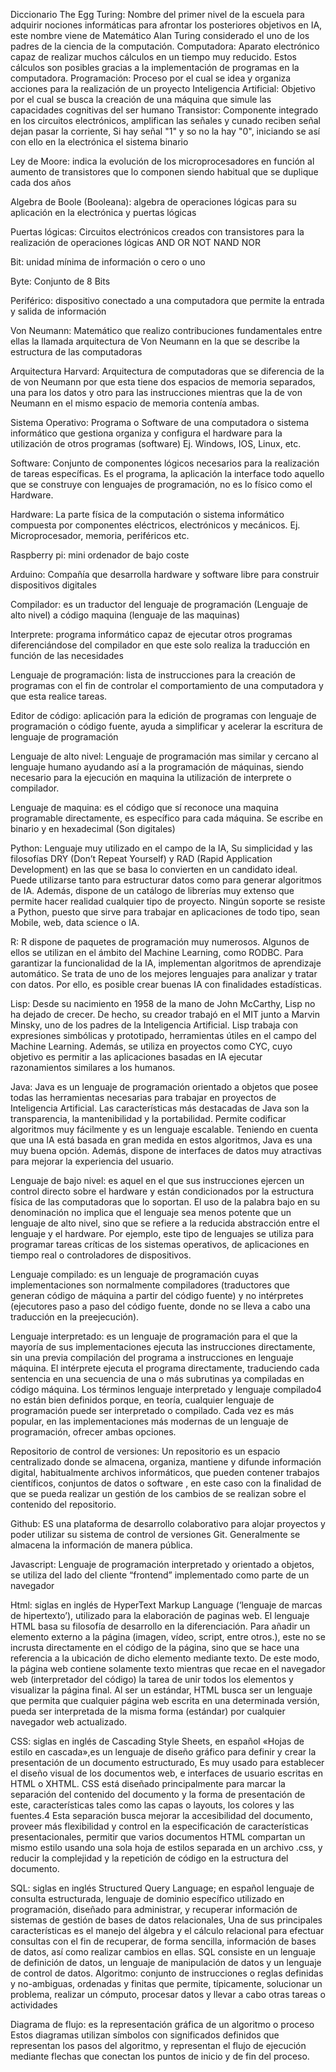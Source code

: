 Diccionario The Egg
Turing: Nombre del primer nivel de la escuela para adquirir nociones informáticas para afrontar los posteriores objetivos en IA, este nombre viene de  Matemático Alan Turing considerado el uno de los padres de la ciencia de la computación.
Computadora: Aparato electrónico capaz de realizar muchos cálculos en un tiempo muy reducido. Estos cálculos son posibles gracias a la implementación de programas en la computadora.
Programación: Proceso por el cual se idea y organiza acciones para la realización de un proyecto
Inteligencia Artificial: Objetivo por el cual se busca la creación de una máquina que simule las capacidades cognitivas del ser humano
Transistor: Componente integrado  en los circuitos electrónicos, amplifican las señales  y  cunado reciben señal dejan pasar la corriente, Si hay señal "1" y so no la hay "0", iniciando se así con ello en la electrónica el sistema binario

Ley de Moore: indica la evolución de los microprocesadores en función al aumento de transistores que lo componen siendo habitual que se duplique cada dos años 

Algebra de Boole (Booleana): algebra de operaciones lógicas para su aplicación en la electrónica y puertas lógicas

Puertas lógicas: Circuitos electrónicos creados con transistores para la realización de operaciones lógicas
  AND
  OR
  NOT
  NAND
  NOR

Bit: unidad mínima de información o cero o uno

Byte: Conjunto de 8 Bits

Periférico: dispositivo conectado a una computadora que permite la entrada y salida de información

Von Neumann: Matemático que realizo contribuciones fundamentales entre ellas la llamada arquitectura de Von Neumann en la que se describe la estructura de las computadoras

Arquitectura Harvard: Arquitectura de computadoras que se diferencia de la de von Neumann por que esta tiene dos espacios de memoria separados, una para los datos y otro para las instrucciones mientras que la de von Neumann en el mismo espacio de memoria contenía ambas.

Sistema Operativo: Programa o Software de una computadora o sistema informático que gestiona organiza y configura el hardware para la utilización de  otros programas (software) Ej. Windows, IOS, Linux, etc.

Software: Conjunto de componentes lógicos necesarios para la realización de tareas específicas. Es el programa, la aplicación la interface todo aquello que se construye con lenguajes de programación, no es lo físico como el Hardware.

Hardware: La parte física de la computación o sistema informático compuesta por componentes eléctricos, electrónicos y mecánicos. Ej. Microprocesador, memoria, periféricos  etc.

Raspberry pi: mini ordenador de bajo coste 

Arduino: Compañía que desarrolla hardware y software libre para construir dispositivos digitales

Compilador: es un traductor del lenguaje de programación (Lenguaje de alto nivel) a código maquina (lenguaje de las maquinas)

Interprete: programa informático capaz de ejecutar otros programas diferenciándose del compilador en que este solo realiza la traducción en función de las necesidades

Lenguaje de programación: lista de instrucciones para la creación de programas con el fin de controlar el comportamiento de una computadora y que esta realice tareas.

Editor de código: aplicación para la edición de programas con lenguaje de programación o código fuente, ayuda a simplificar y acelerar la escritura de lenguaje de programación

Lenguaje de alto nivel: Lenguaje de programación mas similar y cercano al lenguaje humano ayudando así a la programación de máquinas, siendo necesario para la ejecución en maquina la utilización de interprete o compilador.

Lenguaje de maquina: es el código que sí reconoce una maquina programable directamente, es específico para cada máquina. Se escribe en binario y en hexadecimal (Son digitales)

Python: Lenguaje muy utilizado en el campo de la IA,  Su simplicidad y las filosofías DRY (Don’t Repeat Yourself) y RAD (Rapid Application Development) en las que se basa lo convierten en un candidato ideal. Puede utilizarse tanto para estructurar datos como para generar algoritmos de IA. Además, dispone de un catálogo de librerías muy extenso que permite hacer realidad cualquier tipo de proyecto. Ningún soporte se resiste a Python, puesto que sirve para trabajar en aplicaciones de todo tipo, sean Mobile, web, data science o IA.

R: R dispone de paquetes de programación muy numerosos. Algunos de ellos se utilizan en el ámbito del Machine Learning, como RODBC. Para garantizar la funcionalidad de la IA, implementan algoritmos de aprendizaje automático. Se trata de uno de los mejores lenguajes para analizar y tratar con datos. Por ello, es posible crear buenas IA con finalidades estadísticas.

Lisp: Desde su nacimiento en 1958 de la mano de John McCarthy, Lisp no ha dejado de crecer. De hecho, su creador trabajó en el MIT junto a Marvin Minsky, uno de los padres de la Inteligencia Artificial. Lisp trabaja con expresiones simbólicas y prototipado, herramientas útiles en el campo del Machine Learning. Además, se utiliza en proyectos como CYC, cuyo objetivo es permitir a las aplicaciones basadas en IA ejecutar razonamientos similares a los humanos.

Java: Java es un lenguaje de programación orientado a objetos que posee todas las herramientas necesarias para trabajar en proyectos de Inteligencia Artificial. Las características más destacadas de Java son la transparencia, la mantenibilidad y la portabilidad. Permite codificar algoritmos muy fácilmente y es un lenguaje escalable. Teniendo en cuenta que una IA está basada en gran medida en estos algoritmos, Java es una muy buena opción. Además, dispone de interfaces de datos muy atractivas para mejorar la experiencia del usuario. 

Lenguaje de bajo nivel: es aquel en el que sus instrucciones ejercen un control directo sobre el hardware y están condicionados por la estructura física de las computadoras que lo soportan. El uso de la palabra bajo en su denominación no implica que el lenguaje sea menos potente que un lenguaje de alto nivel, sino que se refiere a la reducida abstracción entre el lenguaje y el hardware. Por ejemplo, este tipo de lenguajes se utiliza para programar tareas críticas de los sistemas operativos, de aplicaciones en tiempo real o controladores de dispositivos.

Lenguaje compilado: es un lenguaje de programación cuyas implementaciones son normalmente compiladores (traductores que generan código de máquina a partir del código fuente) y no intérpretes (ejecutores paso a paso del código fuente, donde no se lleva a cabo una traducción en la preejecución).

Lenguaje interpretado: es un lenguaje de programación para el que la mayoría de sus implementaciones ejecuta las instrucciones directamente, sin una previa compilación del programa a instrucciones en lenguaje máquina. El intérprete ejecuta el programa directamente, traduciendo cada sentencia en una secuencia de una o más subrutinas ya compiladas en código máquina. Los términos lenguaje interpretado y lenguaje compilado4 no están bien definidos porque, en teoría, cualquier lenguaje de programación puede ser interpretado o compilado. Cada vez es más popular, en las implementaciones más modernas de un lenguaje de programación, ofrecer ambas opciones.

Repositorio de control de versiones: Un repositorio es un espacio centralizado donde se almacena, organiza, mantiene y difunde información digital, habitualmente archivos informáticos, que pueden contener trabajos científicos, conjuntos de datos o software , en este caso con la finalidad de que se pueda realizar un gestión de los cambios de se realizan sobre el contenido del repositorio.

Github: ES una plataforma de desarrollo colaborativo para alojar proyectos y poder utilizar su sistema de control de versiones Git. Generalmente se almacena la información de manera pública.

Javascript: Lenguaje de programación interpretado y orientado a objetos, se utiliza del lado del cliente “frontend” implementado como parte de un navegador

Html:  siglas en inglés de HyperText Markup Language (‘lenguaje de marcas de hipertexto’), utilizado para la elaboración de paginas web. El lenguaje HTML basa su filosofía de desarrollo en la diferenciación. Para añadir un elemento externo a la página (imagen, vídeo, script, entre otros.), este no se incrusta directamente en el código de la página, sino que se hace una referencia a la ubicación de dicho elemento mediante texto. De este modo, la página web contiene solamente texto mientras que recae en el navegador web (interpretador del código) la tarea de unir todos los elementos y visualizar la página final. Al ser un estándar, HTML busca ser un lenguaje que permita que cualquier página web escrita en una determinada versión, pueda ser interpretada de la misma forma (estándar) por cualquier navegador web actualizado. 

CSS: siglas en inglés de Cascading Style Sheets, en español «Hojas de estilo en cascada»,es un lenguaje de diseño gráfico para definir y crear la presentación de un documento estructurado, Es muy usado para establecer el diseño visual de los documentos web, e interfaces de usuario escritas en HTML o XHTML. CSS está diseñado principalmente para marcar la separación del contenido del documento y la forma de presentación de este, características tales como las capas o layouts, los colores y las fuentes.4 Esta separación busca mejorar la accesibilidad del documento, proveer más flexibilidad y control en la especificación de características presentacionales, permitir que varios documentos HTML compartan un mismo estilo usando una sola hoja de estilos separada en un archivo .css, y reducir la complejidad y la repetición de código en la estructura del documento.

SQL:  siglas en inglés Structured Query Language; en español lenguaje de consulta estructurada, lenguaje de dominio específico utilizado en programación, diseñado para administrar, y recuperar información de sistemas de gestión de bases de datos relacionales, Una de sus principales características es el manejo del álgebra y el cálculo relacional para efectuar consultas con el fin de recuperar, de forma sencilla, información de bases de datos, así como realizar cambios en ellas. SQL consiste en un lenguaje de definición de datos, un lenguaje de manipulación de datos y un lenguaje de control de datos.
Algoritmo: conjunto de instrucciones o reglas definidas y no-ambiguas, ordenadas y finitas que permite, típicamente, solucionar un problema, realizar un cómputo, procesar datos y llevar a cabo otras tareas o actividades

Diagrama de flujo: es la representación gráfica de un algoritmo o proceso Estos diagramas utilizan símbolos con significados definidos que representan los pasos del algoritmo, y representan el flujo de ejecución mediante flechas que conectan los puntos de inicio y de fin del proceso.






  
